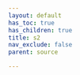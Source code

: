 ```yaml
---
layout: default
has_toc: true
has_children: true
title: s2
nav_exclude: false
parent: source

---
```

